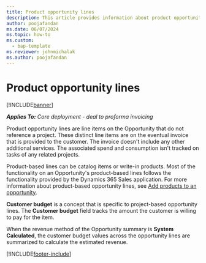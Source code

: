 ```yaml
---
title: Product opportunity lines
description: This article provides information about product opportunity line items in Project Operations.
author: poojafandan
ms.date: 06/07/2024
ms.topic: how-to
ms.custom: 
  - bap-template
ms.reviewer: johnmichalak
ms.author: poojafandan
---
```


# Product opportunity lines

[!INCLUDE[banner](../../includes/banner.md)]

_**Applies To:** Core deployment - deal to proforma invoicing_

Product opportunity lines are line items on the Opportunity that do not reference a project. These distinct line items are on the eventual invoice that is provided to the customer. The invoice doesn't include any other additional services. The associated spend and consumption isn't tracked on tasks of any related projects.

Product-based lines can be catalog items or write-in products. Most of the functionality on an Opportunity's product-based lines follows the functionality provided by the Dynamics 365 Sales application. For more information about product-based opportunity lines, see [Add products to an opportunity](/dynamics365/sales-enterprise/add-products-opportunity).

**Customer budget** is a concept that is specific to project-based opportunity lines. The **Customer budget** field tracks the amount the customer is willing to pay for the item.

When the revenue method of the Opportunity summary is **System Calculated**, the customer budget values across the opportunity lines are summarized to calculate the estimated revenue. 



[!INCLUDE[footer-include](../../includes/footer-banner.md)]
